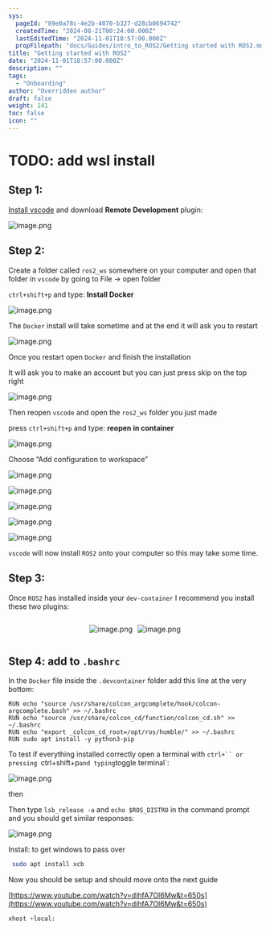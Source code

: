 ```yaml
---
sys:
  pageId: "89e0a78c-4e2b-4070-b327-d28cb0694742"
  createdTime: "2024-08-21T00:24:00.000Z"
  lastEditedTime: "2024-11-01T18:57:00.000Z"
  propFilepath: "docs/Guides/intro_to_ROS2/Getting started with ROS2.md"
title: "Getting started with ROS2"
date: "2024-11-01T18:57:00.000Z"
description: ""
tags:
  - "Onboarding"
author: "Overridden author"
draft: false
weight: 141
toc: false
icon: ""
---
```


# TODO: add wsl install

## Step 1:

[Install vscode](https://code.visualstudio.com/download) and download **Remote Development** plugin:

![image.png](https://prod-files-secure.s3.us-west-2.amazonaws.com/d518164a-d88e-44d1-a4ee-3adb3bd8bce0/efb52993-1881-4a40-b95e-6f020334f022/image.png?X-Amz-Algorithm=AWS4-HMAC-SHA256&X-Amz-Content-Sha256=UNSIGNED-PAYLOAD&X-Amz-Credential=ASIAZI2LB4666KT5WBIK%2F20250408%2Fus-west-2%2Fs3%2Faws4_request&X-Amz-Date=20250408T220758Z&X-Amz-Expires=3600&X-Amz-Security-Token=IQoJb3JpZ2luX2VjEAYaCXVzLXdlc3QtMiJIMEYCIQDOAw%2FwnxE%2B%2BsIeB4a6wv40kAFi6x36wHjcqyY5siap1AIhAL%2F9rRYWtrNi%2FtXhmHh%2BqOKRczIPJNSEFOgoxbS1IpAfKv8DCH4QABoMNjM3NDIzMTgzODA1IgwP%2B%2B7sYAzfME8OX5wq3APBf7N1dG7IaOIEMknutvyqsgcWI84EhO0yCvmzX0NtlMwx7Rh2teDtJQ5HZoqnl8sIgYldJxfIc5Z9lvo%2Bu8gcHtK6y585crzTNGcD1u3Q1Jzce4%2FcJAw%2BKsqCSd429hoQkJOVtQikqSldiM54F49H7spTnWL67E3Ty%2FyAu6bvk2O8LyRSHVXf9dGqrjSlqkqFJYvd%2FjezjhEm3JXKOGzwx93RrjmGtwhPi%2FM14U%2BHx4u04fnTr21At%2BvHBRsd3nPsMm8MTIwIzq8JZl%2B%2BmB2wYDcgFE84X8uMKuIWfU5VRhaZ4%2FT02RzjO3jkXMbeNaJMSWJxL5atZTwzh1DUVT89GwHJhMo2gcYjxR6eR2YcWaHYKtQ9pVFmtqjf37FIJ7K5ZZ7L9VaM9IARCkDP%2BMus8KoEhEUf8zZijWH61hj9Nn9orJlxiz45tfGwRsrmke4254CvpFwLRtpcFGiRlFHqrK2jZqqukwmw8YFGeNHghJuu7EgEqVxI2RLnQX8Rn%2Fysd3fHaYzaVX56a1yK9d7WrKkWfCy%2Bna7iADXKQZ2VNHtD%2BWkdYzT0jzQRHCuY569dWTsIQUfK6hj5ncAvQEFTHZbhCc9dPYGrmVHz5sLwElB3zBJGFLpZZhgTrDCFqta%2FBjqkAc9kuvYyWg381dO4X47lVUJwi%2BgRMZ03jNhW%2B8UpMnnWVdCIRf9ZPs956y0THcGxb03GqM9Lg9zF%2Bjlk%2FxLmhM%2FaS%2FLBFu%2BzoK%2B82yDsuw54bfHjjaWLy1Y0it6sT5NeLDp%2BgL5%2B4KG280E2zXTouz%2BnIpBgpE4fM9s4FPbpF4KtpV%2FAlisL58d0qFNyJewD5wXvWeJ%2FU1zhLSa2iBbHycvd1J8h&X-Amz-Signature=9e09c51a7d0327c0d92b359c188bfc2e585502e12e79edb92961f07d25cc2922&X-Amz-SignedHeaders=host&x-id=GetObject)

## Step 2:

Create a folder called `ros2_ws` somewhere on your computer and open that folder in `vscode` by going to File → open folder 

`ctrl+shift+p` and type: **Install Docker**

![image.png](https://prod-files-secure.s3.us-west-2.amazonaws.com/d518164a-d88e-44d1-a4ee-3adb3bd8bce0/2269dc0e-1cd5-47ff-bceb-c04ad9b2eab0/image.png?X-Amz-Algorithm=AWS4-HMAC-SHA256&X-Amz-Content-Sha256=UNSIGNED-PAYLOAD&X-Amz-Credential=ASIAZI2LB4666KT5WBIK%2F20250408%2Fus-west-2%2Fs3%2Faws4_request&X-Amz-Date=20250408T220758Z&X-Amz-Expires=3600&X-Amz-Security-Token=IQoJb3JpZ2luX2VjEAYaCXVzLXdlc3QtMiJIMEYCIQDOAw%2FwnxE%2B%2BsIeB4a6wv40kAFi6x36wHjcqyY5siap1AIhAL%2F9rRYWtrNi%2FtXhmHh%2BqOKRczIPJNSEFOgoxbS1IpAfKv8DCH4QABoMNjM3NDIzMTgzODA1IgwP%2B%2B7sYAzfME8OX5wq3APBf7N1dG7IaOIEMknutvyqsgcWI84EhO0yCvmzX0NtlMwx7Rh2teDtJQ5HZoqnl8sIgYldJxfIc5Z9lvo%2Bu8gcHtK6y585crzTNGcD1u3Q1Jzce4%2FcJAw%2BKsqCSd429hoQkJOVtQikqSldiM54F49H7spTnWL67E3Ty%2FyAu6bvk2O8LyRSHVXf9dGqrjSlqkqFJYvd%2FjezjhEm3JXKOGzwx93RrjmGtwhPi%2FM14U%2BHx4u04fnTr21At%2BvHBRsd3nPsMm8MTIwIzq8JZl%2B%2BmB2wYDcgFE84X8uMKuIWfU5VRhaZ4%2FT02RzjO3jkXMbeNaJMSWJxL5atZTwzh1DUVT89GwHJhMo2gcYjxR6eR2YcWaHYKtQ9pVFmtqjf37FIJ7K5ZZ7L9VaM9IARCkDP%2BMus8KoEhEUf8zZijWH61hj9Nn9orJlxiz45tfGwRsrmke4254CvpFwLRtpcFGiRlFHqrK2jZqqukwmw8YFGeNHghJuu7EgEqVxI2RLnQX8Rn%2Fysd3fHaYzaVX56a1yK9d7WrKkWfCy%2Bna7iADXKQZ2VNHtD%2BWkdYzT0jzQRHCuY569dWTsIQUfK6hj5ncAvQEFTHZbhCc9dPYGrmVHz5sLwElB3zBJGFLpZZhgTrDCFqta%2FBjqkAc9kuvYyWg381dO4X47lVUJwi%2BgRMZ03jNhW%2B8UpMnnWVdCIRf9ZPs956y0THcGxb03GqM9Lg9zF%2Bjlk%2FxLmhM%2FaS%2FLBFu%2BzoK%2B82yDsuw54bfHjjaWLy1Y0it6sT5NeLDp%2BgL5%2B4KG280E2zXTouz%2BnIpBgpE4fM9s4FPbpF4KtpV%2FAlisL58d0qFNyJewD5wXvWeJ%2FU1zhLSa2iBbHycvd1J8h&X-Amz-Signature=eed28f830c3d271a1e9f3b02b02604a786cd658968221057198a4a40bac13c8b&X-Amz-SignedHeaders=host&x-id=GetObject)

The `Docker` install will take sometime and at the end it will ask you to restart

![image.png](https://prod-files-secure.s3.us-west-2.amazonaws.com/d518164a-d88e-44d1-a4ee-3adb3bd8bce0/ed233f78-be33-4b1f-b89c-9c346c0e961e/image.png?X-Amz-Algorithm=AWS4-HMAC-SHA256&X-Amz-Content-Sha256=UNSIGNED-PAYLOAD&X-Amz-Credential=ASIAZI2LB4666KT5WBIK%2F20250408%2Fus-west-2%2Fs3%2Faws4_request&X-Amz-Date=20250408T220758Z&X-Amz-Expires=3600&X-Amz-Security-Token=IQoJb3JpZ2luX2VjEAYaCXVzLXdlc3QtMiJIMEYCIQDOAw%2FwnxE%2B%2BsIeB4a6wv40kAFi6x36wHjcqyY5siap1AIhAL%2F9rRYWtrNi%2FtXhmHh%2BqOKRczIPJNSEFOgoxbS1IpAfKv8DCH4QABoMNjM3NDIzMTgzODA1IgwP%2B%2B7sYAzfME8OX5wq3APBf7N1dG7IaOIEMknutvyqsgcWI84EhO0yCvmzX0NtlMwx7Rh2teDtJQ5HZoqnl8sIgYldJxfIc5Z9lvo%2Bu8gcHtK6y585crzTNGcD1u3Q1Jzce4%2FcJAw%2BKsqCSd429hoQkJOVtQikqSldiM54F49H7spTnWL67E3Ty%2FyAu6bvk2O8LyRSHVXf9dGqrjSlqkqFJYvd%2FjezjhEm3JXKOGzwx93RrjmGtwhPi%2FM14U%2BHx4u04fnTr21At%2BvHBRsd3nPsMm8MTIwIzq8JZl%2B%2BmB2wYDcgFE84X8uMKuIWfU5VRhaZ4%2FT02RzjO3jkXMbeNaJMSWJxL5atZTwzh1DUVT89GwHJhMo2gcYjxR6eR2YcWaHYKtQ9pVFmtqjf37FIJ7K5ZZ7L9VaM9IARCkDP%2BMus8KoEhEUf8zZijWH61hj9Nn9orJlxiz45tfGwRsrmke4254CvpFwLRtpcFGiRlFHqrK2jZqqukwmw8YFGeNHghJuu7EgEqVxI2RLnQX8Rn%2Fysd3fHaYzaVX56a1yK9d7WrKkWfCy%2Bna7iADXKQZ2VNHtD%2BWkdYzT0jzQRHCuY569dWTsIQUfK6hj5ncAvQEFTHZbhCc9dPYGrmVHz5sLwElB3zBJGFLpZZhgTrDCFqta%2FBjqkAc9kuvYyWg381dO4X47lVUJwi%2BgRMZ03jNhW%2B8UpMnnWVdCIRf9ZPs956y0THcGxb03GqM9Lg9zF%2Bjlk%2FxLmhM%2FaS%2FLBFu%2BzoK%2B82yDsuw54bfHjjaWLy1Y0it6sT5NeLDp%2BgL5%2B4KG280E2zXTouz%2BnIpBgpE4fM9s4FPbpF4KtpV%2FAlisL58d0qFNyJewD5wXvWeJ%2FU1zhLSa2iBbHycvd1J8h&X-Amz-Signature=7b15a35197d6fdb6a9719c1343132bb10c9c1835e0909099b378c824987b0d56&X-Amz-SignedHeaders=host&x-id=GetObject)

Once you restart open `Docker` and finish the installation

It will ask you to make an account but you can just press skip on the top right

![image.png](https://prod-files-secure.s3.us-west-2.amazonaws.com/d518164a-d88e-44d1-a4ee-3adb3bd8bce0/21010ad9-1659-4fd9-9f59-9932a09b2a3d/image.png?X-Amz-Algorithm=AWS4-HMAC-SHA256&X-Amz-Content-Sha256=UNSIGNED-PAYLOAD&X-Amz-Credential=ASIAZI2LB4666KT5WBIK%2F20250408%2Fus-west-2%2Fs3%2Faws4_request&X-Amz-Date=20250408T220758Z&X-Amz-Expires=3600&X-Amz-Security-Token=IQoJb3JpZ2luX2VjEAYaCXVzLXdlc3QtMiJIMEYCIQDOAw%2FwnxE%2B%2BsIeB4a6wv40kAFi6x36wHjcqyY5siap1AIhAL%2F9rRYWtrNi%2FtXhmHh%2BqOKRczIPJNSEFOgoxbS1IpAfKv8DCH4QABoMNjM3NDIzMTgzODA1IgwP%2B%2B7sYAzfME8OX5wq3APBf7N1dG7IaOIEMknutvyqsgcWI84EhO0yCvmzX0NtlMwx7Rh2teDtJQ5HZoqnl8sIgYldJxfIc5Z9lvo%2Bu8gcHtK6y585crzTNGcD1u3Q1Jzce4%2FcJAw%2BKsqCSd429hoQkJOVtQikqSldiM54F49H7spTnWL67E3Ty%2FyAu6bvk2O8LyRSHVXf9dGqrjSlqkqFJYvd%2FjezjhEm3JXKOGzwx93RrjmGtwhPi%2FM14U%2BHx4u04fnTr21At%2BvHBRsd3nPsMm8MTIwIzq8JZl%2B%2BmB2wYDcgFE84X8uMKuIWfU5VRhaZ4%2FT02RzjO3jkXMbeNaJMSWJxL5atZTwzh1DUVT89GwHJhMo2gcYjxR6eR2YcWaHYKtQ9pVFmtqjf37FIJ7K5ZZ7L9VaM9IARCkDP%2BMus8KoEhEUf8zZijWH61hj9Nn9orJlxiz45tfGwRsrmke4254CvpFwLRtpcFGiRlFHqrK2jZqqukwmw8YFGeNHghJuu7EgEqVxI2RLnQX8Rn%2Fysd3fHaYzaVX56a1yK9d7WrKkWfCy%2Bna7iADXKQZ2VNHtD%2BWkdYzT0jzQRHCuY569dWTsIQUfK6hj5ncAvQEFTHZbhCc9dPYGrmVHz5sLwElB3zBJGFLpZZhgTrDCFqta%2FBjqkAc9kuvYyWg381dO4X47lVUJwi%2BgRMZ03jNhW%2B8UpMnnWVdCIRf9ZPs956y0THcGxb03GqM9Lg9zF%2Bjlk%2FxLmhM%2FaS%2FLBFu%2BzoK%2B82yDsuw54bfHjjaWLy1Y0it6sT5NeLDp%2BgL5%2B4KG280E2zXTouz%2BnIpBgpE4fM9s4FPbpF4KtpV%2FAlisL58d0qFNyJewD5wXvWeJ%2FU1zhLSa2iBbHycvd1J8h&X-Amz-Signature=006bf47c0cc27f6d7846c39d54adc370aefaff151a9f6ab47a08acadfa195c80&X-Amz-SignedHeaders=host&x-id=GetObject)

Then reopen `vscode` and open the `ros2_ws` folder you just made

press `ctrl+shift+p` and type: **reopen in container**

![image.png](https://prod-files-secure.s3.us-west-2.amazonaws.com/d518164a-d88e-44d1-a4ee-3adb3bd8bce0/4e93b8c2-41ad-488c-8095-c74205196118/image.png?X-Amz-Algorithm=AWS4-HMAC-SHA256&X-Amz-Content-Sha256=UNSIGNED-PAYLOAD&X-Amz-Credential=ASIAZI2LB4666KT5WBIK%2F20250408%2Fus-west-2%2Fs3%2Faws4_request&X-Amz-Date=20250408T220758Z&X-Amz-Expires=3600&X-Amz-Security-Token=IQoJb3JpZ2luX2VjEAYaCXVzLXdlc3QtMiJIMEYCIQDOAw%2FwnxE%2B%2BsIeB4a6wv40kAFi6x36wHjcqyY5siap1AIhAL%2F9rRYWtrNi%2FtXhmHh%2BqOKRczIPJNSEFOgoxbS1IpAfKv8DCH4QABoMNjM3NDIzMTgzODA1IgwP%2B%2B7sYAzfME8OX5wq3APBf7N1dG7IaOIEMknutvyqsgcWI84EhO0yCvmzX0NtlMwx7Rh2teDtJQ5HZoqnl8sIgYldJxfIc5Z9lvo%2Bu8gcHtK6y585crzTNGcD1u3Q1Jzce4%2FcJAw%2BKsqCSd429hoQkJOVtQikqSldiM54F49H7spTnWL67E3Ty%2FyAu6bvk2O8LyRSHVXf9dGqrjSlqkqFJYvd%2FjezjhEm3JXKOGzwx93RrjmGtwhPi%2FM14U%2BHx4u04fnTr21At%2BvHBRsd3nPsMm8MTIwIzq8JZl%2B%2BmB2wYDcgFE84X8uMKuIWfU5VRhaZ4%2FT02RzjO3jkXMbeNaJMSWJxL5atZTwzh1DUVT89GwHJhMo2gcYjxR6eR2YcWaHYKtQ9pVFmtqjf37FIJ7K5ZZ7L9VaM9IARCkDP%2BMus8KoEhEUf8zZijWH61hj9Nn9orJlxiz45tfGwRsrmke4254CvpFwLRtpcFGiRlFHqrK2jZqqukwmw8YFGeNHghJuu7EgEqVxI2RLnQX8Rn%2Fysd3fHaYzaVX56a1yK9d7WrKkWfCy%2Bna7iADXKQZ2VNHtD%2BWkdYzT0jzQRHCuY569dWTsIQUfK6hj5ncAvQEFTHZbhCc9dPYGrmVHz5sLwElB3zBJGFLpZZhgTrDCFqta%2FBjqkAc9kuvYyWg381dO4X47lVUJwi%2BgRMZ03jNhW%2B8UpMnnWVdCIRf9ZPs956y0THcGxb03GqM9Lg9zF%2Bjlk%2FxLmhM%2FaS%2FLBFu%2BzoK%2B82yDsuw54bfHjjaWLy1Y0it6sT5NeLDp%2BgL5%2B4KG280E2zXTouz%2BnIpBgpE4fM9s4FPbpF4KtpV%2FAlisL58d0qFNyJewD5wXvWeJ%2FU1zhLSa2iBbHycvd1J8h&X-Amz-Signature=90315fa62d5a0015a1309fca6b399d83a73ffcd6f1e1fa675137304f88d2e4b2&X-Amz-SignedHeaders=host&x-id=GetObject)

Choose “Add configuration to workspace”

![image.png](https://prod-files-secure.s3.us-west-2.amazonaws.com/d518164a-d88e-44d1-a4ee-3adb3bd8bce0/9560b282-5060-4989-ba37-97e7b2c22476/image.png?X-Amz-Algorithm=AWS4-HMAC-SHA256&X-Amz-Content-Sha256=UNSIGNED-PAYLOAD&X-Amz-Credential=ASIAZI2LB4666KT5WBIK%2F20250408%2Fus-west-2%2Fs3%2Faws4_request&X-Amz-Date=20250408T220758Z&X-Amz-Expires=3600&X-Amz-Security-Token=IQoJb3JpZ2luX2VjEAYaCXVzLXdlc3QtMiJIMEYCIQDOAw%2FwnxE%2B%2BsIeB4a6wv40kAFi6x36wHjcqyY5siap1AIhAL%2F9rRYWtrNi%2FtXhmHh%2BqOKRczIPJNSEFOgoxbS1IpAfKv8DCH4QABoMNjM3NDIzMTgzODA1IgwP%2B%2B7sYAzfME8OX5wq3APBf7N1dG7IaOIEMknutvyqsgcWI84EhO0yCvmzX0NtlMwx7Rh2teDtJQ5HZoqnl8sIgYldJxfIc5Z9lvo%2Bu8gcHtK6y585crzTNGcD1u3Q1Jzce4%2FcJAw%2BKsqCSd429hoQkJOVtQikqSldiM54F49H7spTnWL67E3Ty%2FyAu6bvk2O8LyRSHVXf9dGqrjSlqkqFJYvd%2FjezjhEm3JXKOGzwx93RrjmGtwhPi%2FM14U%2BHx4u04fnTr21At%2BvHBRsd3nPsMm8MTIwIzq8JZl%2B%2BmB2wYDcgFE84X8uMKuIWfU5VRhaZ4%2FT02RzjO3jkXMbeNaJMSWJxL5atZTwzh1DUVT89GwHJhMo2gcYjxR6eR2YcWaHYKtQ9pVFmtqjf37FIJ7K5ZZ7L9VaM9IARCkDP%2BMus8KoEhEUf8zZijWH61hj9Nn9orJlxiz45tfGwRsrmke4254CvpFwLRtpcFGiRlFHqrK2jZqqukwmw8YFGeNHghJuu7EgEqVxI2RLnQX8Rn%2Fysd3fHaYzaVX56a1yK9d7WrKkWfCy%2Bna7iADXKQZ2VNHtD%2BWkdYzT0jzQRHCuY569dWTsIQUfK6hj5ncAvQEFTHZbhCc9dPYGrmVHz5sLwElB3zBJGFLpZZhgTrDCFqta%2FBjqkAc9kuvYyWg381dO4X47lVUJwi%2BgRMZ03jNhW%2B8UpMnnWVdCIRf9ZPs956y0THcGxb03GqM9Lg9zF%2Bjlk%2FxLmhM%2FaS%2FLBFu%2BzoK%2B82yDsuw54bfHjjaWLy1Y0it6sT5NeLDp%2BgL5%2B4KG280E2zXTouz%2BnIpBgpE4fM9s4FPbpF4KtpV%2FAlisL58d0qFNyJewD5wXvWeJ%2FU1zhLSa2iBbHycvd1J8h&X-Amz-Signature=5826f69c0b4d3ebfd5a5373261332c9487de791e13c9350276e1e25e433df78c&X-Amz-SignedHeaders=host&x-id=GetObject)

![image.png](https://prod-files-secure.s3.us-west-2.amazonaws.com/d518164a-d88e-44d1-a4ee-3adb3bd8bce0/2ee63f81-886b-48e8-a553-dc6e5eac99e4/image.png?X-Amz-Algorithm=AWS4-HMAC-SHA256&X-Amz-Content-Sha256=UNSIGNED-PAYLOAD&X-Amz-Credential=ASIAZI2LB4666KT5WBIK%2F20250408%2Fus-west-2%2Fs3%2Faws4_request&X-Amz-Date=20250408T220758Z&X-Amz-Expires=3600&X-Amz-Security-Token=IQoJb3JpZ2luX2VjEAYaCXVzLXdlc3QtMiJIMEYCIQDOAw%2FwnxE%2B%2BsIeB4a6wv40kAFi6x36wHjcqyY5siap1AIhAL%2F9rRYWtrNi%2FtXhmHh%2BqOKRczIPJNSEFOgoxbS1IpAfKv8DCH4QABoMNjM3NDIzMTgzODA1IgwP%2B%2B7sYAzfME8OX5wq3APBf7N1dG7IaOIEMknutvyqsgcWI84EhO0yCvmzX0NtlMwx7Rh2teDtJQ5HZoqnl8sIgYldJxfIc5Z9lvo%2Bu8gcHtK6y585crzTNGcD1u3Q1Jzce4%2FcJAw%2BKsqCSd429hoQkJOVtQikqSldiM54F49H7spTnWL67E3Ty%2FyAu6bvk2O8LyRSHVXf9dGqrjSlqkqFJYvd%2FjezjhEm3JXKOGzwx93RrjmGtwhPi%2FM14U%2BHx4u04fnTr21At%2BvHBRsd3nPsMm8MTIwIzq8JZl%2B%2BmB2wYDcgFE84X8uMKuIWfU5VRhaZ4%2FT02RzjO3jkXMbeNaJMSWJxL5atZTwzh1DUVT89GwHJhMo2gcYjxR6eR2YcWaHYKtQ9pVFmtqjf37FIJ7K5ZZ7L9VaM9IARCkDP%2BMus8KoEhEUf8zZijWH61hj9Nn9orJlxiz45tfGwRsrmke4254CvpFwLRtpcFGiRlFHqrK2jZqqukwmw8YFGeNHghJuu7EgEqVxI2RLnQX8Rn%2Fysd3fHaYzaVX56a1yK9d7WrKkWfCy%2Bna7iADXKQZ2VNHtD%2BWkdYzT0jzQRHCuY569dWTsIQUfK6hj5ncAvQEFTHZbhCc9dPYGrmVHz5sLwElB3zBJGFLpZZhgTrDCFqta%2FBjqkAc9kuvYyWg381dO4X47lVUJwi%2BgRMZ03jNhW%2B8UpMnnWVdCIRf9ZPs956y0THcGxb03GqM9Lg9zF%2Bjlk%2FxLmhM%2FaS%2FLBFu%2BzoK%2B82yDsuw54bfHjjaWLy1Y0it6sT5NeLDp%2BgL5%2B4KG280E2zXTouz%2BnIpBgpE4fM9s4FPbpF4KtpV%2FAlisL58d0qFNyJewD5wXvWeJ%2FU1zhLSa2iBbHycvd1J8h&X-Amz-Signature=0800d21550776997dc4ae45cb6220a84a146f9a00b8c9907b845de013bdf60cc&X-Amz-SignedHeaders=host&x-id=GetObject)

![image.png](https://prod-files-secure.s3.us-west-2.amazonaws.com/d518164a-d88e-44d1-a4ee-3adb3bd8bce0/ae1580b2-b048-407e-aed9-b584224a7a04/image.png?X-Amz-Algorithm=AWS4-HMAC-SHA256&X-Amz-Content-Sha256=UNSIGNED-PAYLOAD&X-Amz-Credential=ASIAZI2LB4666KT5WBIK%2F20250408%2Fus-west-2%2Fs3%2Faws4_request&X-Amz-Date=20250408T220758Z&X-Amz-Expires=3600&X-Amz-Security-Token=IQoJb3JpZ2luX2VjEAYaCXVzLXdlc3QtMiJIMEYCIQDOAw%2FwnxE%2B%2BsIeB4a6wv40kAFi6x36wHjcqyY5siap1AIhAL%2F9rRYWtrNi%2FtXhmHh%2BqOKRczIPJNSEFOgoxbS1IpAfKv8DCH4QABoMNjM3NDIzMTgzODA1IgwP%2B%2B7sYAzfME8OX5wq3APBf7N1dG7IaOIEMknutvyqsgcWI84EhO0yCvmzX0NtlMwx7Rh2teDtJQ5HZoqnl8sIgYldJxfIc5Z9lvo%2Bu8gcHtK6y585crzTNGcD1u3Q1Jzce4%2FcJAw%2BKsqCSd429hoQkJOVtQikqSldiM54F49H7spTnWL67E3Ty%2FyAu6bvk2O8LyRSHVXf9dGqrjSlqkqFJYvd%2FjezjhEm3JXKOGzwx93RrjmGtwhPi%2FM14U%2BHx4u04fnTr21At%2BvHBRsd3nPsMm8MTIwIzq8JZl%2B%2BmB2wYDcgFE84X8uMKuIWfU5VRhaZ4%2FT02RzjO3jkXMbeNaJMSWJxL5atZTwzh1DUVT89GwHJhMo2gcYjxR6eR2YcWaHYKtQ9pVFmtqjf37FIJ7K5ZZ7L9VaM9IARCkDP%2BMus8KoEhEUf8zZijWH61hj9Nn9orJlxiz45tfGwRsrmke4254CvpFwLRtpcFGiRlFHqrK2jZqqukwmw8YFGeNHghJuu7EgEqVxI2RLnQX8Rn%2Fysd3fHaYzaVX56a1yK9d7WrKkWfCy%2Bna7iADXKQZ2VNHtD%2BWkdYzT0jzQRHCuY569dWTsIQUfK6hj5ncAvQEFTHZbhCc9dPYGrmVHz5sLwElB3zBJGFLpZZhgTrDCFqta%2FBjqkAc9kuvYyWg381dO4X47lVUJwi%2BgRMZ03jNhW%2B8UpMnnWVdCIRf9ZPs956y0THcGxb03GqM9Lg9zF%2Bjlk%2FxLmhM%2FaS%2FLBFu%2BzoK%2B82yDsuw54bfHjjaWLy1Y0it6sT5NeLDp%2BgL5%2B4KG280E2zXTouz%2BnIpBgpE4fM9s4FPbpF4KtpV%2FAlisL58d0qFNyJewD5wXvWeJ%2FU1zhLSa2iBbHycvd1J8h&X-Amz-Signature=d9e8d2041cf82d1cfd9a63c7dd02268553292e49fe5256232ed7614138d5d3a4&X-Amz-SignedHeaders=host&x-id=GetObject)

![image.png](https://prod-files-secure.s3.us-west-2.amazonaws.com/d518164a-d88e-44d1-a4ee-3adb3bd8bce0/53255b28-f75e-430f-b9e3-c0ac8577e42b/image.png?X-Amz-Algorithm=AWS4-HMAC-SHA256&X-Amz-Content-Sha256=UNSIGNED-PAYLOAD&X-Amz-Credential=ASIAZI2LB4666KT5WBIK%2F20250408%2Fus-west-2%2Fs3%2Faws4_request&X-Amz-Date=20250408T220758Z&X-Amz-Expires=3600&X-Amz-Security-Token=IQoJb3JpZ2luX2VjEAYaCXVzLXdlc3QtMiJIMEYCIQDOAw%2FwnxE%2B%2BsIeB4a6wv40kAFi6x36wHjcqyY5siap1AIhAL%2F9rRYWtrNi%2FtXhmHh%2BqOKRczIPJNSEFOgoxbS1IpAfKv8DCH4QABoMNjM3NDIzMTgzODA1IgwP%2B%2B7sYAzfME8OX5wq3APBf7N1dG7IaOIEMknutvyqsgcWI84EhO0yCvmzX0NtlMwx7Rh2teDtJQ5HZoqnl8sIgYldJxfIc5Z9lvo%2Bu8gcHtK6y585crzTNGcD1u3Q1Jzce4%2FcJAw%2BKsqCSd429hoQkJOVtQikqSldiM54F49H7spTnWL67E3Ty%2FyAu6bvk2O8LyRSHVXf9dGqrjSlqkqFJYvd%2FjezjhEm3JXKOGzwx93RrjmGtwhPi%2FM14U%2BHx4u04fnTr21At%2BvHBRsd3nPsMm8MTIwIzq8JZl%2B%2BmB2wYDcgFE84X8uMKuIWfU5VRhaZ4%2FT02RzjO3jkXMbeNaJMSWJxL5atZTwzh1DUVT89GwHJhMo2gcYjxR6eR2YcWaHYKtQ9pVFmtqjf37FIJ7K5ZZ7L9VaM9IARCkDP%2BMus8KoEhEUf8zZijWH61hj9Nn9orJlxiz45tfGwRsrmke4254CvpFwLRtpcFGiRlFHqrK2jZqqukwmw8YFGeNHghJuu7EgEqVxI2RLnQX8Rn%2Fysd3fHaYzaVX56a1yK9d7WrKkWfCy%2Bna7iADXKQZ2VNHtD%2BWkdYzT0jzQRHCuY569dWTsIQUfK6hj5ncAvQEFTHZbhCc9dPYGrmVHz5sLwElB3zBJGFLpZZhgTrDCFqta%2FBjqkAc9kuvYyWg381dO4X47lVUJwi%2BgRMZ03jNhW%2B8UpMnnWVdCIRf9ZPs956y0THcGxb03GqM9Lg9zF%2Bjlk%2FxLmhM%2FaS%2FLBFu%2BzoK%2B82yDsuw54bfHjjaWLy1Y0it6sT5NeLDp%2BgL5%2B4KG280E2zXTouz%2BnIpBgpE4fM9s4FPbpF4KtpV%2FAlisL58d0qFNyJewD5wXvWeJ%2FU1zhLSa2iBbHycvd1J8h&X-Amz-Signature=2300f6f266504479ae0719e45c6520a42c1ca8e656b67c2577131c2651578dd7&X-Amz-SignedHeaders=host&x-id=GetObject)

![image.png](https://prod-files-secure.s3.us-west-2.amazonaws.com/d518164a-d88e-44d1-a4ee-3adb3bd8bce0/7c562767-5af9-4ffb-97d1-327bcdf4ee00/image.png?X-Amz-Algorithm=AWS4-HMAC-SHA256&X-Amz-Content-Sha256=UNSIGNED-PAYLOAD&X-Amz-Credential=ASIAZI2LB4666KT5WBIK%2F20250408%2Fus-west-2%2Fs3%2Faws4_request&X-Amz-Date=20250408T220758Z&X-Amz-Expires=3600&X-Amz-Security-Token=IQoJb3JpZ2luX2VjEAYaCXVzLXdlc3QtMiJIMEYCIQDOAw%2FwnxE%2B%2BsIeB4a6wv40kAFi6x36wHjcqyY5siap1AIhAL%2F9rRYWtrNi%2FtXhmHh%2BqOKRczIPJNSEFOgoxbS1IpAfKv8DCH4QABoMNjM3NDIzMTgzODA1IgwP%2B%2B7sYAzfME8OX5wq3APBf7N1dG7IaOIEMknutvyqsgcWI84EhO0yCvmzX0NtlMwx7Rh2teDtJQ5HZoqnl8sIgYldJxfIc5Z9lvo%2Bu8gcHtK6y585crzTNGcD1u3Q1Jzce4%2FcJAw%2BKsqCSd429hoQkJOVtQikqSldiM54F49H7spTnWL67E3Ty%2FyAu6bvk2O8LyRSHVXf9dGqrjSlqkqFJYvd%2FjezjhEm3JXKOGzwx93RrjmGtwhPi%2FM14U%2BHx4u04fnTr21At%2BvHBRsd3nPsMm8MTIwIzq8JZl%2B%2BmB2wYDcgFE84X8uMKuIWfU5VRhaZ4%2FT02RzjO3jkXMbeNaJMSWJxL5atZTwzh1DUVT89GwHJhMo2gcYjxR6eR2YcWaHYKtQ9pVFmtqjf37FIJ7K5ZZ7L9VaM9IARCkDP%2BMus8KoEhEUf8zZijWH61hj9Nn9orJlxiz45tfGwRsrmke4254CvpFwLRtpcFGiRlFHqrK2jZqqukwmw8YFGeNHghJuu7EgEqVxI2RLnQX8Rn%2Fysd3fHaYzaVX56a1yK9d7WrKkWfCy%2Bna7iADXKQZ2VNHtD%2BWkdYzT0jzQRHCuY569dWTsIQUfK6hj5ncAvQEFTHZbhCc9dPYGrmVHz5sLwElB3zBJGFLpZZhgTrDCFqta%2FBjqkAc9kuvYyWg381dO4X47lVUJwi%2BgRMZ03jNhW%2B8UpMnnWVdCIRf9ZPs956y0THcGxb03GqM9Lg9zF%2Bjlk%2FxLmhM%2FaS%2FLBFu%2BzoK%2B82yDsuw54bfHjjaWLy1Y0it6sT5NeLDp%2BgL5%2B4KG280E2zXTouz%2BnIpBgpE4fM9s4FPbpF4KtpV%2FAlisL58d0qFNyJewD5wXvWeJ%2FU1zhLSa2iBbHycvd1J8h&X-Amz-Signature=0811712661d8f070c8265a695a7a4dae89d0dbf6c1aa5edab653b382bfebc90b&X-Amz-SignedHeaders=host&x-id=GetObject)

`vscode` will now install `ROS2` onto your computer so this may take some time.

## Step 3:

Once `ROS2` has installed inside your `dev-container` I recommend you install these two plugins:

<div style="display: flex;flex-direction: row; column-gap:10px; max-width: 630px;justify-content: center;">
<div>

![image.png](https://prod-files-secure.s3.us-west-2.amazonaws.com/d518164a-d88e-44d1-a4ee-3adb3bd8bce0/3fc3d550-5a54-4ba1-ba6b-faa01cdb7369/image.png?X-Amz-Algorithm=AWS4-HMAC-SHA256&X-Amz-Content-Sha256=UNSIGNED-PAYLOAD&X-Amz-Credential=ASIAZI2LB4667WCKHRLE%2F20250408%2Fus-west-2%2Fs3%2Faws4_request&X-Amz-Date=20250408T220803Z&X-Amz-Expires=3600&X-Amz-Security-Token=IQoJb3JpZ2luX2VjEAYaCXVzLXdlc3QtMiJGMEQCIBjbEL6a5bIM95uya2X%2Fvv%2FOz79ltDruqEsh1yPic4U9AiAnqtMVjxHwK22mEZ7wcBmxgMfxClRxW4NkcPAV570jJir%2FAwh%2FEAAaDDYzNzQyMzE4MzgwNSIMFm9QyiVpXv55tXoEKtwDoJn%2FpWHhqE3%2FTOVzFbm7eWTwyDDlojO2BPUcy5amhAw312yfCVSf4VE%2BGWsR1N6WKEVtVy6gngDsYAh9vjCumIlBXQW%2BJD5gsYA%2FuA5px%2FX3BpS%2FT%2FGsJ62uFaCPNZ7hQKwgEU0sRCm5DYDL7JhbZeD0gZc5RHr7r%2FUMx3DwAeYoM3ZjxOHPGiPIdI2lGzPStcPsMt76%2BRq%2FB9%2Bur615KJtTZEPjm5rLj3ACAz3RAWoSeEIxKWNHSTFhsV0657u72RlYj8P7Smup2d14TNBqy9Xx4RInCXNp9%2F5M6pjDEqz7vKSNo8PgthctYvSDg4n%2Frxl0AF3diJk%2BEnfHZAy3%2BRld66F5wsrmzrFp0IDaYZII29a8esGl%2B6z16o%2FmI5vnfZUXQWbv8Jrq7vOoPOJoXBFY6K%2F1jjNoxumzC3xD6rkieDrCGpGO5OvhDYLCKEp%2BhBflPTEGdLQQcQbWlMS0vjkqT%2Fgwt7%2FQmnRzf0rA8HYufwXBB%2FvxdMk2bZXaAKd5Q3yhHnziuHyU2nZ1mKkJ%2FPv%2BG%2BvLSReyr12J7O59cu827rqnyvNQw8w8LgzSlUZtFiEXkQ5so4aQarnDOn13572ZL%2FCNyRLWtlyvQsRTKxvp2v5KrWGLiCMrxDAw0arWvwY6pgG766lodITf96QP%2BZAUhfLnjsZ4Eue%2FXfh9wh7dCr80r0ltk7Hpxn8Yn9ngGs3NnbmIDlYi%2Bf6sUL9rtwLsyoemGyjsYYF6%2Bbq4BB%2F8uUl4zT6j%2B3bG6ptjp1AGFVO6eNvFYUejqsmmmmVklOI9Sk2rsmpkFOpxpOFHYIB5MFasBGYeayMuL6Dx%2BfdxDkkx7K7It32Ux0YXBaUnEESiOpCvmTGi5ks7&X-Amz-Signature=1d32bb408f051de84aff236820ad58f15d5215f6f1073bbded3addb313857481&X-Amz-SignedHeaders=host&x-id=GetObject)

</div>
<div>

![image.png](https://prod-files-secure.s3.us-west-2.amazonaws.com/d518164a-d88e-44d1-a4ee-3adb3bd8bce0/d994cc66-13c2-4093-a5a3-f84cf4601a82/image.png?X-Amz-Algorithm=AWS4-HMAC-SHA256&X-Amz-Content-Sha256=UNSIGNED-PAYLOAD&X-Amz-Credential=ASIAZI2LB466WYDS5HNJ%2F20250408%2Fus-west-2%2Fs3%2Faws4_request&X-Amz-Date=20250408T220803Z&X-Amz-Expires=3600&X-Amz-Security-Token=IQoJb3JpZ2luX2VjEAYaCXVzLXdlc3QtMiJHMEUCIFokxhbMekK5kwLprbBtD1Ch2P13fKrQaXVt3nPA4SLjAiEA2JjB7zfQUJz7%2BJv%2B6OFe7fIYKeUuxd8HOKHx9hOYXjEq%2FwMIfxAAGgw2Mzc0MjMxODM4MDUiDEZyZ34oiRUyxbYfGircA8uO7vS01K9FFdx8FTvyVTd0LO2Pg1ZDx%2BKdUJ6Gi0kNqe7xRALYYgQRg0abq1jGA%2FV2o3GRQnBm02ulSTzfGzAzLrCxdKR8N3ANlQIlYCpw5XVgS99z08qPaFW2GlSZjWk2pY8MgiutoJZCW%2Fv0ijCpExC%2FydMZujRjsp5r3tME9UZwMgH38XEv%2FVjhw95fGqh9uveScE4qjIlS%2Bn7S6q8GCoykwimoTKYcsXaWAUATMpllPiieiIdudP49Dfgx4F%2FJXmzTHiGCxwRgjEDoJgv3ufmqIK5MNdnQsHfCg7IVNb2cknHEciayFjq7DMH25iTWYpo2760%2FybbOTLsl6Jgj0rcvDeSnrasI2vd4%2F2ueXo3hmcXr%2F0JIQpxvM2J5kajFAw6mKoHugUFBKQqEf%2FJIyao1trILOOJW0JwcFgBvwUqTDqosDGc6wCKdwrE97S2z8hEGxZQ3hqj0g5LPa%2Fw2Jn4rElq3RFD2Pa%2Bm9R5tDykXpYGOEzOSjYJ%2FcCYeG5EuSSO5PWBRjHnIddQpztBHdHfUMh3vF%2B9KlJEwsxPPGFWyNi%2Bh6WP6%2FJJ9849%2BLHn1TnlXepTiAvHmaJdkrTGHWgpeBAb6KP8dq3tODr%2Bv4ONdtyDxpUFQmo46MPup1r8GOqUBiIz6NxN4w9%2F4ejjn%2Bb369m8fyTNPr2S37DO43Hi6CX7GiGERFVHcuqXz800BfwaGsSovg33n1bTHmKsd2XysKVj8DwOv%2B595sdAvKWnw66ypD8r6StQEotm9%2FdzshcHQN7uSkDJahxaUQu81Vd17z6tCWrYIi5xRiu5B8vgQkZOogv%2FD4Vncv6KPoOBK7sIhB2IRHNu%2FxqA7KF7iFG7OaR%2BFlasr&X-Amz-Signature=1646b297985bec1b2dbd938aa6fb2166590eaa095bd8c2ee1495658c762073fd&X-Amz-SignedHeaders=host&x-id=GetObject)

</div>
</div>

## Step 4: add to `.bashrc`

In the `Docker` file inside the `.devcontainer` folder add this line at the very bottom: 

```docker
RUN echo "source /usr/share/colcon_argcomplete/hook/colcon-argcomplete.bash" >> ~/.bashrc
RUN echo "source /usr/share/colcon_cd/function/colcon_cd.sh" >> ~/.bashrc
RUN echo "export _colcon_cd_root=/opt/ros/humble/" >> ~/.bashrc
RUN sudo apt install -y python3-pip 
```

To test if everything installed correctly open a terminal with `ctrl+`` or pressing `ctrl+shift+p` and typing `toggle terminal`:

![image.png](https://prod-files-secure.s3.us-west-2.amazonaws.com/d518164a-d88e-44d1-a4ee-3adb3bd8bce0/6a4943d8-b04e-4c02-9a58-775f3384d1a5/image.png?X-Amz-Algorithm=AWS4-HMAC-SHA256&X-Amz-Content-Sha256=UNSIGNED-PAYLOAD&X-Amz-Credential=ASIAZI2LB4666KT5WBIK%2F20250408%2Fus-west-2%2Fs3%2Faws4_request&X-Amz-Date=20250408T220758Z&X-Amz-Expires=3600&X-Amz-Security-Token=IQoJb3JpZ2luX2VjEAYaCXVzLXdlc3QtMiJIMEYCIQDOAw%2FwnxE%2B%2BsIeB4a6wv40kAFi6x36wHjcqyY5siap1AIhAL%2F9rRYWtrNi%2FtXhmHh%2BqOKRczIPJNSEFOgoxbS1IpAfKv8DCH4QABoMNjM3NDIzMTgzODA1IgwP%2B%2B7sYAzfME8OX5wq3APBf7N1dG7IaOIEMknutvyqsgcWI84EhO0yCvmzX0NtlMwx7Rh2teDtJQ5HZoqnl8sIgYldJxfIc5Z9lvo%2Bu8gcHtK6y585crzTNGcD1u3Q1Jzce4%2FcJAw%2BKsqCSd429hoQkJOVtQikqSldiM54F49H7spTnWL67E3Ty%2FyAu6bvk2O8LyRSHVXf9dGqrjSlqkqFJYvd%2FjezjhEm3JXKOGzwx93RrjmGtwhPi%2FM14U%2BHx4u04fnTr21At%2BvHBRsd3nPsMm8MTIwIzq8JZl%2B%2BmB2wYDcgFE84X8uMKuIWfU5VRhaZ4%2FT02RzjO3jkXMbeNaJMSWJxL5atZTwzh1DUVT89GwHJhMo2gcYjxR6eR2YcWaHYKtQ9pVFmtqjf37FIJ7K5ZZ7L9VaM9IARCkDP%2BMus8KoEhEUf8zZijWH61hj9Nn9orJlxiz45tfGwRsrmke4254CvpFwLRtpcFGiRlFHqrK2jZqqukwmw8YFGeNHghJuu7EgEqVxI2RLnQX8Rn%2Fysd3fHaYzaVX56a1yK9d7WrKkWfCy%2Bna7iADXKQZ2VNHtD%2BWkdYzT0jzQRHCuY569dWTsIQUfK6hj5ncAvQEFTHZbhCc9dPYGrmVHz5sLwElB3zBJGFLpZZhgTrDCFqta%2FBjqkAc9kuvYyWg381dO4X47lVUJwi%2BgRMZ03jNhW%2B8UpMnnWVdCIRf9ZPs956y0THcGxb03GqM9Lg9zF%2Bjlk%2FxLmhM%2FaS%2FLBFu%2BzoK%2B82yDsuw54bfHjjaWLy1Y0it6sT5NeLDp%2BgL5%2B4KG280E2zXTouz%2BnIpBgpE4fM9s4FPbpF4KtpV%2FAlisL58d0qFNyJewD5wXvWeJ%2FU1zhLSa2iBbHycvd1J8h&X-Amz-Signature=b92e02b7e4cc5e1ad71d687ed096c577124e79998ae9646b0c346f3bbd27379e&X-Amz-SignedHeaders=host&x-id=GetObject)

then 

Then type `lsb_release -a` and `echo $ROS_DISTRO` in the command prompt and you should get similar responses:

![image.png](https://prod-files-secure.s3.us-west-2.amazonaws.com/d518164a-d88e-44d1-a4ee-3adb3bd8bce0/3e635dec-a805-4e85-8b9e-d000e5b71a4e/image.png?X-Amz-Algorithm=AWS4-HMAC-SHA256&X-Amz-Content-Sha256=UNSIGNED-PAYLOAD&X-Amz-Credential=ASIAZI2LB4666KT5WBIK%2F20250408%2Fus-west-2%2Fs3%2Faws4_request&X-Amz-Date=20250408T220758Z&X-Amz-Expires=3600&X-Amz-Security-Token=IQoJb3JpZ2luX2VjEAYaCXVzLXdlc3QtMiJIMEYCIQDOAw%2FwnxE%2B%2BsIeB4a6wv40kAFi6x36wHjcqyY5siap1AIhAL%2F9rRYWtrNi%2FtXhmHh%2BqOKRczIPJNSEFOgoxbS1IpAfKv8DCH4QABoMNjM3NDIzMTgzODA1IgwP%2B%2B7sYAzfME8OX5wq3APBf7N1dG7IaOIEMknutvyqsgcWI84EhO0yCvmzX0NtlMwx7Rh2teDtJQ5HZoqnl8sIgYldJxfIc5Z9lvo%2Bu8gcHtK6y585crzTNGcD1u3Q1Jzce4%2FcJAw%2BKsqCSd429hoQkJOVtQikqSldiM54F49H7spTnWL67E3Ty%2FyAu6bvk2O8LyRSHVXf9dGqrjSlqkqFJYvd%2FjezjhEm3JXKOGzwx93RrjmGtwhPi%2FM14U%2BHx4u04fnTr21At%2BvHBRsd3nPsMm8MTIwIzq8JZl%2B%2BmB2wYDcgFE84X8uMKuIWfU5VRhaZ4%2FT02RzjO3jkXMbeNaJMSWJxL5atZTwzh1DUVT89GwHJhMo2gcYjxR6eR2YcWaHYKtQ9pVFmtqjf37FIJ7K5ZZ7L9VaM9IARCkDP%2BMus8KoEhEUf8zZijWH61hj9Nn9orJlxiz45tfGwRsrmke4254CvpFwLRtpcFGiRlFHqrK2jZqqukwmw8YFGeNHghJuu7EgEqVxI2RLnQX8Rn%2Fysd3fHaYzaVX56a1yK9d7WrKkWfCy%2Bna7iADXKQZ2VNHtD%2BWkdYzT0jzQRHCuY569dWTsIQUfK6hj5ncAvQEFTHZbhCc9dPYGrmVHz5sLwElB3zBJGFLpZZhgTrDCFqta%2FBjqkAc9kuvYyWg381dO4X47lVUJwi%2BgRMZ03jNhW%2B8UpMnnWVdCIRf9ZPs956y0THcGxb03GqM9Lg9zF%2Bjlk%2FxLmhM%2FaS%2FLBFu%2BzoK%2B82yDsuw54bfHjjaWLy1Y0it6sT5NeLDp%2BgL5%2B4KG280E2zXTouz%2BnIpBgpE4fM9s4FPbpF4KtpV%2FAlisL58d0qFNyJewD5wXvWeJ%2FU1zhLSa2iBbHycvd1J8h&X-Amz-Signature=c468e47d35d6571c9ba2e98743a663a8c58c80e302ff0bc97c6911706240cc24&X-Amz-SignedHeaders=host&x-id=GetObject)

Install:  to get windows to pass over

```bash
 sudo apt install xcb
```

Now you should be setup and should move onto the next guide 

[https://www.youtube.com/watch?v=dihfA7Ol6Mw&t=650s](https://www.youtube.com/watch?v=dihfA7Ol6Mw&t=650s)

```python
xhost +local:
```
